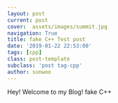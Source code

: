 ```yaml
---
layout: post
current: post
cover:  assets/images/summit.jpg
navigation: True
title: fake C++ Test post
date: '2019-01-22 22:53:00'
tags: [cpp]
class: post-template
subclass: 'post tag-cpp'
author: sunwoo
---
```


Hey! Welcome to my Blog! fake C++